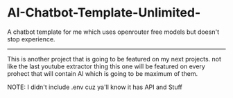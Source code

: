 # AI-Chatbot-Template-Unlimited-
A chatbot template for me which uses openrouter free models but doesn't stop experience. 

---

This is another project that is going to be featured on my next projects. not like the last youtube extractor thing this one will be featured on every prohect that will contain AI which is going to be maximum of them. 

NOTE: I didn't include .env cuz ya'll know it has API and Stuff
